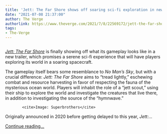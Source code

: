 ```yaml
---
title: 'Jett: The Far Shore shows off soaring sci-fi exploration in new gameplay trailer'
date: "2021-07-08 21:37:00"
author: The Verge
authorlink: https://www.theverge.com/2021/7/8/22569172/jett-the-far-shore-sci-fi-exploration-new-gameplay-trailer-ps5-pc
tags:
- The-Verge
---
```

<figure>
      <img alt="" src="https://cdn.vox-cdn.com/thumbor/rIIEbwbzMx94EbORzVUCKmMzT7M=/300x0:3540x2160/1310x873/cdn.vox-cdn.com/uploads/chorus_image/image/69558504/unnamed.0.png" />
    </figure>

  <p id="5qPBAA"><a href="https://www.theverge.com/2020/6/11/21288436/jett-the-far-shore-ps5-playstation-5-2020-release-date-trailer-superbrothers-sword-and-sworcery"><em>Jett: The Far Shore</em></a> is finally showing off what its gameplay looks like in a new trailer, which promises a serene sci-fi experience that will have players exploring its world in a soaring spacecraft.</p>
<p id="bMXDLp">The gameplay itself bears some resemblance to <em>No Man’s Sky</em>, but with a crucial difference: <em>Jett: The Far Shore</em> aims to “tread lightly,” eschewing combat and resource harvesting in favor of respecting the fauna of the mysterious ocean world. Players will inhabit the role of a “jett scout,” using their ship to explore the world and investigate the creatures that live there, in addition to investigating the source of the “hymnwave.”</p>
  <figure class="e-image">
        
      <cite>Image: Superbrothers</cite>
  </figure>
<p id="x1yDxt">Originally announced in 2020 before getting delayed to this year, <em>Jett:...</em></p>
  <p>
    <a href="https://www.theverge.com/2021/7/8/22569172/jett-the-far-shore-sci-fi-exploration-new-gameplay-trailer-ps5-pc">Continue reading&hellip;</a>
  </p>